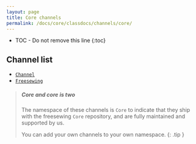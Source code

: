 ```yaml
---
layout: page
title: Core channels
permalink: /docs/core/classdocs/channels/core/
---
```

* TOC - Do not remove this line
{:toc}

## Channel list 

- [`Channel`](channel)
- [`Freesewing`](freesewing)

> <h5 class="notoc">Core and core is two</h5>
>
> The namespace of these channels is `Core` to indicate that they ship with
> the freesewing `Core` repository, and are fully maintained and supported by us.
> 
> You can add your own channels to your own namespace.
{: .tip }
